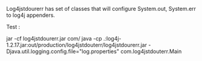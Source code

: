 Log4jstdourerr has set of classes that will configure System.out, System.err to log4j appenders.

Test :

jar -cf log4jstdourerr.jar com/
java -cp .:log4j-1.2.17.jar:out/production/log4jstdouterr/log4jstdourerr.jar -Djava.util.logging.config.file="log.properties" com.log4jstdouterr.Main